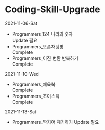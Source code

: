# Coding-Skill-Upgrade

2021-11-06-Sat  
 - Programmers_124 나라의 숫자  
  Update 필요  
 - Programmers_오픈채팅방  
  Complete  
 - Programmers_이진 변환 반복하기  
  Complete  
    
2021-11-10-Wed  
 - Programmers_체육복  
  Complete  
 - Programmers_조이스틱  
  Complete

2021-11-13-Sat  
 - Programmers_짝지어 제거하기
  Update 필요